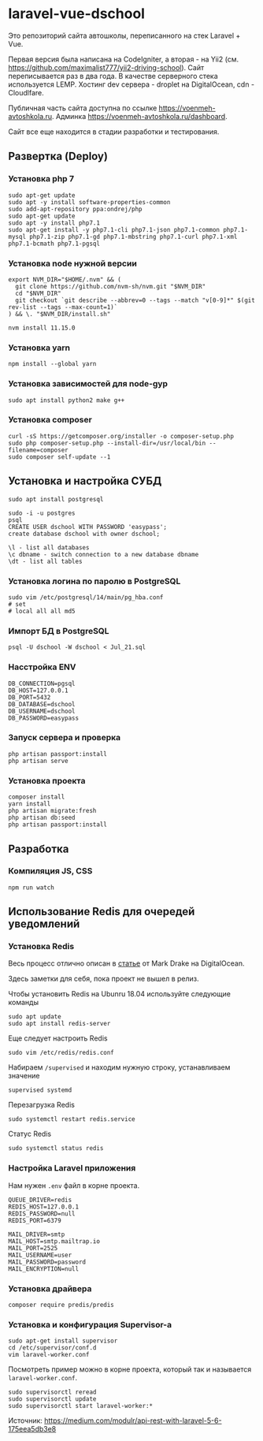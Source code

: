 # laravel-vue-dschool

Это репозиторий сайта автошколы, переписанного на стек Laravel + Vue.

Первая версия была написана на CodeIgniter, а вторая - на Yii2 (см. https://github.com/maximalist777/yii2-driving-school). 
Сайт переписывается раз в два года. В качестве серверного стека используется LEMP. Хостинг dev сервера - droplet на DigitalOcean, cdn - Сloudlfare.

Публичная часть сайта доступна по ссылке https://voenmeh-avtoshkola.ru.
Админка https://voenmeh-avtoshkola.ru/dashboard.

Сайт все еще находится в стадии разработки и тестирования.

## Развертка (Deploy)

### Установка php 7
```
sudo apt-get update
sudo apt -y install software-properties-common
sudo add-apt-repository ppa:ondrej/php
sudo apt-get update
sudo apt -y install php7.1
sudo apt-get install -y php7.1-cli php7.1-json php7.1-common php7.1-mysql php7.1-zip php7.1-gd php7.1-mbstring php7.1-curl php7.1-xml php7.1-bcmath php7.1-pgsql
```

### Установка node нужной версии 
```
export NVM_DIR="$HOME/.nvm" && (
  git clone https://github.com/nvm-sh/nvm.git "$NVM_DIR"
  cd "$NVM_DIR"
  git checkout `git describe --abbrev=0 --tags --match "v[0-9]*" $(git rev-list --tags --max-count=1)`
) && \. "$NVM_DIR/install.sh"

nvm install 11.15.0
```

### Установка yarn
```
npm install --global yarn
```

### Установка зависимостей для node-gyp
```
sudo apt install python2 make g++
```

### Установка composer
```
curl -sS https://getcomposer.org/installer -o composer-setup.php
sudo php composer-setup.php --install-dir=/usr/local/bin --filename=composer
sudo composer self-update --1
```

## Установка и настройка СУБД

```
sudo apt install postgresql

sudo -i -u postgres
psql
CREATE USER dschool WITH PASSWORD 'easypass';
create database dschool with owner dschool;

```

```
\l - list all databases
\c dbname - switch connection to a new database dbname
\dt - list all tables

```

### Установка логина по паролю в PostgreSQL
```
sudo vim /etc/postgresql/14/main/pg_hba.conf
# set
# local all all md5
```

### Импорт БД в PostgreSQL
```
psql -U dschool -W dschool < Jul_21.sql
```

### Насстройка ENV
```
DB_CONNECTION=pgsql
DB_HOST=127.0.0.1
DB_PORT=5432
DB_DATABASE=dschool
DB_USERNAME=dschool
DB_PASSWORD=easypass
```

### Запуск сервера и проверка
```
php artisan passport:install
php artisan serve
```

### Установка проекта

```
composer install
yarn install
php artisan migrate:fresh
php artisan db:seed
php artisan passport:install
```

## Разработка

### Компиляция JS, CSS
```
npm run watch
```





## Использование Redis для очередей уведомлений

### Установка Redis

Весь процесс отлично описан в [статье](https://www.digitalocean.com/community/tutorials/how-to-install-and-secure-redis-on-ubuntu-18-04) от Mark Drake на DigitalOcean.

Здесь заметки для себя, пока проект не вышел в релиз.

Чтобы установить Redis на Ubunru 18.04 используйте следующие команды
```language-bash
sudo apt update
sudo apt install redis-server
```

Еще следует настроить Redis
```language-bash
sudo vim /etc/redis/redis.conf
```

Набираем ```/supervised``` и находим нужную строку, устанавливаем значение 
```
supervised systemd
```

Перезагрузка Redis
```language-bash
sudo systemctl restart redis.service
```


Статус Redis
```language-bash
sudo systemctl status redis
```

### Настройка Laravel приложения

Нам нужен ```.env``` файл в корне проекта.

```
QUEUE_DRIVER=redis
REDIS_HOST=127.0.0.1
REDIS_PASSWORD=null
REDIS_PORT=6379

MAIL_DRIVER=smtp
MAIL_HOST=smtp.mailtrap.io
MAIL_PORT=2525
MAIL_USERNAME=user
MAIL_PASSWORD=password
MAIL_ENCRYPTION=null
```

### Установка драйвера

```
composer require predis/predis
```

### Установка и конфигурация Supervisor-а

```
sudo apt-get install supervisor
cd /etc/supervisor/conf.d
vim laravel-worker.conf
```
Посмотреть пример можно в корне проекта, который так и называется ```laravel-worker.conf```.

```
sudo supervisorctl reread
sudo supervisorctl update
sudo supervisorctl start laravel-worker:*
```

Источник: https://medium.com/modulr/api-rest-with-laravel-5-6-175eea5db3e8
